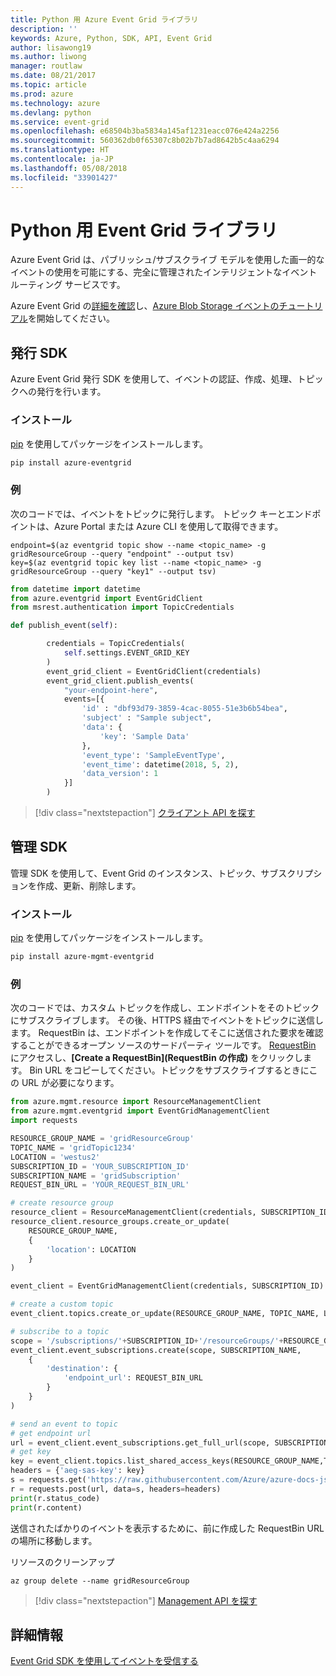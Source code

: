 ```yaml
---
title: Python 用 Azure Event Grid ライブラリ
description: ''
keywords: Azure, Python, SDK, API, Event Grid
author: lisawong19
ms.author: liwong
manager: routlaw
ms.date: 08/21/2017
ms.topic: article
ms.prod: azure
ms.technology: azure
ms.devlang: python
ms.service: event-grid
ms.openlocfilehash: e68504b3ba5834a145af1231eacc076e424a2256
ms.sourcegitcommit: 560362db0f65307c8b02b7b7ad8642b5c4aa6294
ms.translationtype: HT
ms.contentlocale: ja-JP
ms.lasthandoff: 05/08/2018
ms.locfileid: "33901427"
---
```

# <a name="event-grid-libraries-for-python"></a>Python 用 Event Grid ライブラリ


Azure Event Grid は、パブリッシュ/サブスクライブ モデルを使用した画一的なイベントの使用を可能にする、完全に管理されたインテリジェントなイベント ルーティング サービスです。

Azure Event Grid の[詳細を確認](/azure/event-grid/overview)し、[Azure Blob Storage イベントのチュートリアル](/azure/storage/blobs/storage-blob-event-quickstart)を開始してください。 

## <a name="publish-sdk"></a>発行 SDK

Azure Event Grid 発行 SDK を使用して、イベントの認証、作成、処理、トピックへの発行を行います。

### <a name="installation"></a>インストール 

[pip](https://pip.pypa.io/en/stable/quickstart/) を使用してパッケージをインストールします。

```bash
pip install azure-eventgrid
```

### <a name="example"></a>例 

次のコードでは、イベントをトピックに発行します。 トピック キーとエンドポイントは、Azure Portal または Azure CLI を使用して取得できます。

```azurecli-interactive
endpoint=$(az eventgrid topic show --name <topic_name> -g gridResourceGroup --query "endpoint" --output tsv)
key=$(az eventgrid topic key list --name <topic_name> -g gridResourceGroup --query "key1" --output tsv)
```

```python
from datetime import datetime
from azure.eventgrid import EventGridClient
from msrest.authentication import TopicCredentials

def publish_event(self):

        credentials = TopicCredentials(
            self.settings.EVENT_GRID_KEY
        )
        event_grid_client = EventGridClient(credentials)
        event_grid_client.publish_events(
            "your-endpoint-here",
            events=[{
                'id' : "dbf93d79-3859-4cac-8055-51e3b6b54bea",
                'subject' : "Sample subject",
                'data': {
                    'key': 'Sample Data'
                },
                'event_type': 'SampleEventType',
                'event_time': datetime(2018, 5, 2),
                'data_version': 1
            }]
        )
```

> [!div class="nextstepaction"]
> [クライアント API を探す](/python/api/overview/azure/eventgrid/client)

## <a name="management-sdk"></a>管理 SDK

管理 SDK を使用して、Event Grid のインスタンス、トピック、サブスクリプションを作成、更新、削除します。

### <a name="installation"></a>インストール 

[pip](https://pip.pypa.io/en/stable/quickstart/) を使用してパッケージをインストールします。

```bash
pip install azure-mgmt-eventgrid
```

### <a name="example"></a>例

次のコードでは、カスタム トピックを作成し、エンドポイントをそのトピックにサブスクライブします。 その後、HTTPS 経由でイベントをトピックに送信します。
RequestBin は、エンドポイントを作成してそこに送信された要求を確認することができるオープン ソースのサードパーティ ツールです。 [RequestBin](https://requestb.in/) にアクセスし、**[Create a RequestBin]\(RequestBin の作成\)** をクリックします。 Bin URL をコピーしてください。トピックをサブスクライブするときにこの URL が必要になります。

```python
from azure.mgmt.resource import ResourceManagementClient
from azure.mgmt.eventgrid import EventGridManagementClient
import requests

RESOURCE_GROUP_NAME = 'gridResourceGroup'
TOPIC_NAME = 'gridTopic1234'
LOCATION = 'westus2'
SUBSCRIPTION_ID = 'YOUR_SUBSCRIPTION_ID'
SUBSCRIPTION_NAME = 'gridSubscription'
REQUEST_BIN_URL = 'YOUR_REQUEST_BIN_URL'

# create resource group
resource_client = ResourceManagementClient(credentials, SUBSCRIPTION_ID)
resource_client.resource_groups.create_or_update(
    RESOURCE_GROUP_NAME,
    {
        'location': LOCATION
    }
)

event_client = EventGridManagementClient(credentials, SUBSCRIPTION_ID)

# create a custom topic
event_client.topics.create_or_update(RESOURCE_GROUP_NAME, TOPIC_NAME, LOCATION)

# subscribe to a topic
scope = '/subscriptions/'+SUBSCRIPTION_ID+'/resourceGroups/'+RESOURCE_GROUP_NAME+'/providers/Microsoft.EventGrid/topics/'+TOPIC_NAME
event_client.event_subscriptions.create(scope, SUBSCRIPTION_NAME,
    {
        'destination': {
            'endpoint_url': REQUEST_BIN_URL
        }
    }
)

# send an event to topic
# get endpoint url
url = event_client.event_subscriptions.get_full_url(scope, SUBSCRIPTION_NAME).endpoint_url
# get key
key = event_client.topics.list_shared_access_keys(RESOURCE_GROUP_NAME,TOPIC_NAME).key1
headers = {'aeg-sas-key': key}
s = requests.get('https://raw.githubusercontent.com/Azure/azure-docs-json-samples/master/event-grid/customevent.json')
r = requests.post(url, data=s, headers=headers)
print(r.status_code)
print(r.content)
```
送信されたばかりのイベントを表示するために、前に作成した RequestBin URL の場所に移動します。

リソースのクリーンアップ
```azurecli-interactive
az group delete --name gridResourceGroup
```

> [!div class="nextstepaction"]
> [Management API を探す](/python/api/overview/azure/eventgrid/management)

## <a name="learn-more"></a>詳細情報

[Event Grid SDK を使用してイベントを受信する](/azure/event-grid/receive-events)